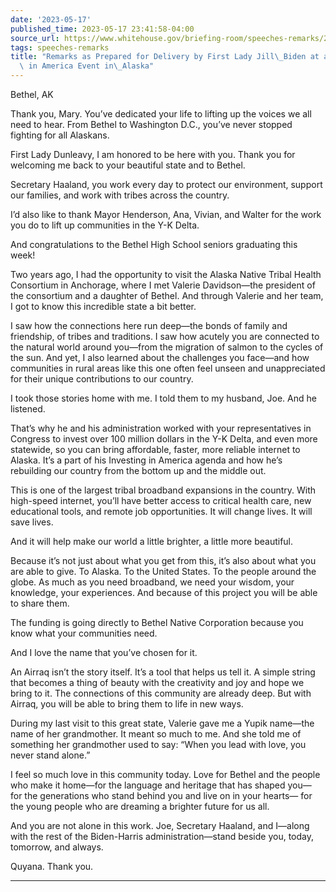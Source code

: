 ```yaml
---
date: '2023-05-17'
published_time: 2023-05-17 23:41:58-04:00
source_url: https://www.whitehouse.gov/briefing-room/speeches-remarks/2023/05/17/remarks-as-prepared-for-delivery-by-first-lady-jill-biden-at-an-investing-in-america-event-in-alaska/
tags: speeches-remarks
title: "Remarks as Prepared for Delivery by First Lady Jill\_Biden at an Investing\
  \ in America Event in\_Alaska"
---
```

 
Bethel, AK

  
Thank you, Mary. You’ve dedicated your life to lifting up the voices we
all need to hear. From Bethel to Washington D.C., you’ve never stopped
fighting for all Alaskans.  
  
First Lady Dunleavy, I am honored to be here with you. Thank you for
welcoming me back to your beautiful state and to Bethel.   
  
Secretary Haaland, you work every day to protect our environment,
support our families, and work with tribes across the country.   
  
I’d also like to thank Mayor Henderson, Ana, Vivian, and Walter for the
work you do to lift up communities in the Y-K Delta.  
  
And congratulations to the Bethel High School seniors graduating this
week!   
  
Two years ago, I had the opportunity to visit the Alaska Native Tribal
Health Consortium in Anchorage, where I met Valerie Davidson—the
president of the consortium and a daughter of Bethel. And through
Valerie and her team, I got to know this incredible state a bit
better.   
  
I saw how the connections here run deep—the bonds of family and
friendship, of tribes and traditions. I saw how acutely you are
connected to the natural world around you—from the migration of salmon
to the cycles of the sun. And yet, I also learned about the challenges
you face—and how communities in rural areas like this one often feel
unseen and unappreciated for their unique contributions to our
country.   
  
I took those stories home with me. I told them to my husband, Joe. And
he listened.    
  
That’s why he and his administration worked with your representatives in
Congress to invest over 100 million dollars in the Y-K Delta, and even
more statewide, so you can bring affordable, faster, more reliable
internet to Alaska. It’s a part of his Investing in America agenda and
how he’s rebuilding our country from the bottom up and the middle
out.   
  
This is one of the largest tribal broadband expansions in the country.
With high-speed internet, you’ll have better access to critical health
care, new educational tools, and remote job opportunities. It will
change lives. It will save lives.   
  
And it will help make our world a little brighter, a little more
beautiful.   
  
Because it’s not just about what you get from this, it’s also about what
you are able to give. To Alaska. To the United States. To the people
around the globe. As much as you need broadband, we need your wisdom,
your knowledge, your experiences. And because of this project you will
be able to share them.  
  
The funding is going directly to Bethel Native Corporation because you
know what your communities need.   
  
And I love the name that you’ve chosen for it.   
  
An Airraq isn’t the story itself. It’s a tool that helps us tell it. A
simple string that becomes a thing of beauty with the creativity and joy
and hope we bring to it. The connections of this community are already
deep. But with Airraq, you will be able to bring them to life in new
ways.    
  
During my last visit to this great state, Valerie gave me a Yupik
name—the name of her grandmother. It meant so much to me. And she told
me of something her grandmother used to say: “When you lead with love,
you never stand alone.”   
  
I feel so much love in this community today. Love for Bethel and the
people who make it home—for the language and heritage that has shaped
you— for the generations who stand behind you and live on in your
hearts— for the young people who are dreaming a brighter future for us
all.    
  
And you are not alone in this work. Joe, Secretary Haaland, and I—along
with the rest of the Biden-Harris administration—stand beside you,
today, tomorrow, and always.   
  
Quyana. Thank you.

------------------------------------------------------------------------
